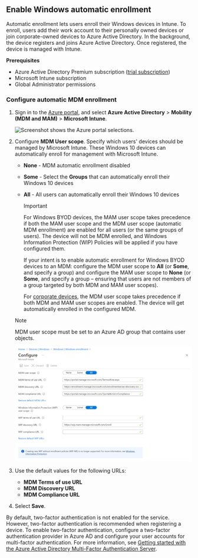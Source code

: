 ## Enable Windows automatic enrollment

Automatic enrollment lets users enroll their Windows devices in Intune. To enroll, users add their work account to their personally owned devices or join corporate-owned devices to Azure Active Directory. In the background, the device registers and joins Azure Active Directory. Once registered, the device is managed with Intune.

**Prerequisites**

- Azure Active Directory Premium subscription ([trial subscription](https://go.microsoft.com/fwlink/?LinkID=816845))
- Microsoft Intune subscription
- Global Administrator permissions 

### Configure automatic MDM enrollment

1. Sign in to the [Azure portal](https://portal.azure.com), and select **Azure Active Directory** > **Mobility (MDM and MAM)** > **Microsoft Intune**.

   ![Screenshot shows the Azure portal selections.](../enrollment/media/windows-enroll/auto-enroll-azure-select.png)

4. Configure **MDM User scope**. Specify which users' devices should be managed by Microsoft Intune. These Windows 10 devices can automatically enroll for management with Microsoft Intune.

   - **None** - MDM automatic enrollment disabled
   - **Some** - Select the **Groups** that can automatically enroll their Windows 10 devices
   - **All** - All users can automatically enroll their Windows 10 devices

      > [!IMPORTANT]
      > For Windows BYOD devices, the MAM user scope takes precedence if both the MAM user scope and the MDM user scope (automatic MDM enrollment) are enabled for all users (or the same groups of users). The device will not be MDM enrolled, and Windows Information Protection (WIP) Policies will be applied if you have configured them.
      >
      > If your intent is to enable automatic enrollment for Windows BYOD devices to an MDM: configure the MDM user scope to **All** (or **Some**, and specify a group) and configure the MAM user scope to **None** (or **Some**, and specify a group – ensuring that users are not members of a group targeted by both MDM and MAM user scopes).
      >
      >For [corporate devices](../enrollment/enrollment-restrictions-set.md#blocking-personal-windows-devices), the MDM user scope takes precedence if both MDM and MAM user scopes are enabled. The device will get automatically enrolled in the configured MDM.

   > [!NOTE]
   > MDM user scope must be set to an Azure AD group that contains user objects.

   ![Screenshot shows the Azure portal, where you can configure M D M User scope.](../enrollment/media/windows-enroll/auto-enroll-scope.png)

5. Use the default values for the following URLs:
    - **MDM Terms of use URL**
    - **MDM Discovery URL**
    - **MDM Compliance URL**

6. Select **Save**.

By default, two-factor authentication is not enabled for the service. However, two-factor authentication is recommended when registering a device. To enable two-factor authentication, configure a two-factor authentication provider in Azure AD and configure your user accounts for multi-factor authentication. For more information, see [Getting started with the Azure Active Directory Multi-Factor Authentication Server](/azure/multi-factor-authentication/multi-factor-authentication-get-started-cloud).
